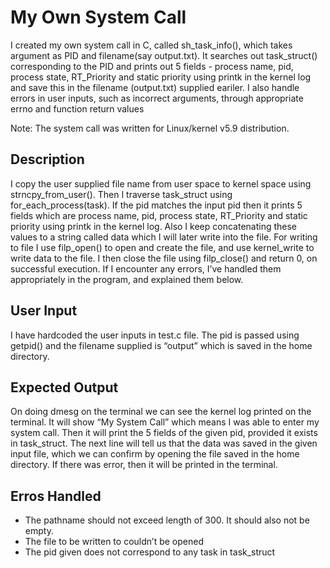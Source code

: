 # My Own System Call
I created my own system call in C, called sh_task_info(), which takes argument as PID and filename(say output.txt). It searches out task_struct() corresponding to the PID and prints out 5 fields - process name, pid, process state, RT_Priority and static priority using printk in the kernel log and save this in the filename (output.txt) supplied eariler. I also handle errors in user inputs, such as incorrect arguments, through appropriate errno and function return values 

Note: The system call was written for Linux/kernel v5.9 distribution.

## Description
I copy the user supplied file name from user space to kernel space using strncpy_from_user(). Then I traverse task_struct using for_each_process(task). If the pid matches the input pid then it prints 5 fields which are process name, pid, process state, RT_Priority and static priority using printk in the kernel log. Also I keep concatenating these values to a string called data which I will later write into the file. For writing to file I use filp_open() to open and create the file, and use kernel_write to write data to the file. I then close the file using filp_close() and return 0, on successful execution. If I encounter any errors, I’ve handled them appropriately in the program, and explained them below.

## User Input
I have hardcoded the user inputs in test.c file. The pid is passed using getpid() and the filename
supplied is “output” which is saved in the home directory.

## Expected Output
On doing dmesg on the terminal we can see the kernel log printed on the terminal. It will show
“My System Call” which means I was able to enter my system call. Then it will print the 5 fields
of the given pid, provided it exists in task_struct. The next line will tell us that the data was
saved in the given input file, which we can confirm by opening the file saved in the home
directory. If there was error, then it will be printed in the terminal.

## Erros Handled
- The pathname should not exceed length of 300. It should also not be empty.
- The file to be written to couldn’t be opened
- The pid given does not correspond to any task in task_struct
